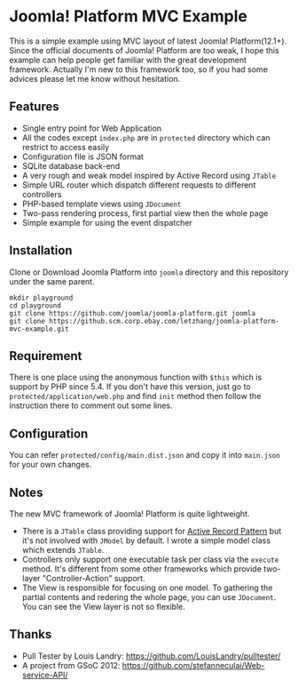 Joomla! Platform MVC Example
============================

This is a simple example using MVC layout of latest Joomla! Platform(12.1+). Since the official documents of Joomla! Platform are too weak, I hope this example can help people get familiar with the great development framework. Actually I'm new to this framework too, so if you had some advices please let me know without hesitation.

Features
--------
* Single entry point for Web Application
* All the codes except `index.php` are in `protected` directory which can restrict to access easily
* Configuration file is JSON format
* SQLite database back-end
* A very rough and weak model inspired by Active Record using `JTable`
* Simple URL router which dispatch different requests to different controllers
* PHP-based template views using `JDocument`
* Two-pass rendering process, first partial view then the whole page
* Simple example for using the event dispatcher


Installation
------------

Clone or Download Joomla Platform into `joomla` directory and this repository under the same parent.

    mkdir playground
    cd playground
    git clone https://github.com/joomla/joomla-platform.git joomla
    git clone https://github.scm.corp.ebay.com/letzhang/joomla-platform-mvc-example.git


Requirement
-----------

There is one place using the anonymous function with `$this` which is support by PHP since 5.4. If you don't have this version, just go to `protected/application/web.php` and find `init` method then follow the instruction there to comment out some lines.


Configuration
-------------
You can refer `protected/config/main.dist.json` and copy it into `main.json` for your own changes.


Notes
-----
The new MVC framework of Joomla! Platform is quite lightweight.

* There is a `JTable` class providing support for [Active Record Pattern](http://en.wikipedia.org/wiki/Active_record_pattern) but it's not involved with `JModel` by default. I wrote a simple model class which extends `JTable`.
* Controllers only support one executable task per class via the `execute` method. It's different from some other frameworks which provide two-layer "Controller-Action" support.
* The View is responsible for focusing on one model. To gathering the partial contents and redering the whole page, you can use `JDocument`. You can see the View layer is not so flexible.


Thanks
------
* Pull Tester by Louis Landry: https://github.com/LouisLandry/pulltester/
* A project from GSoC 2012: https://github.com/stefanneculai/Web-service-API/